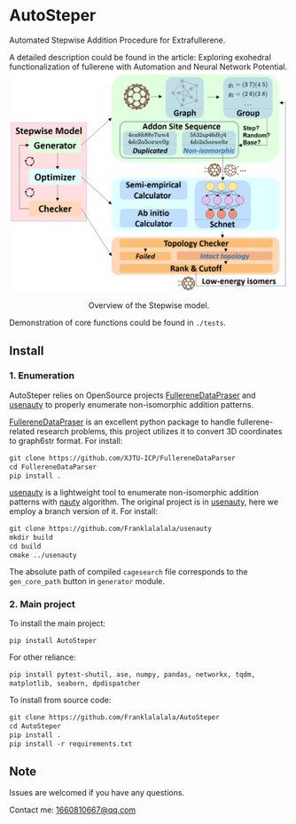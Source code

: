 # AutoSteper
Automated Stepwise Addition Procedure for Extrafullerene. 

A detailed description could be found in the article: Exploring exohedral functionalization of fullerene with Automation and Neural Network Potential. ![overview](./overview.png)

<center>Overview of the Stepwise model.</center>

Demonstration of core functions could be found in `./tests`.

## Install

### 1. Enumeration

AutoSteper relies on OpenSource projects [FullereneDataPraser](https://github.com/XJTU-ICP/FullereneDataParser) and [usenauty](https://github.com/Franklalalala/usenauty) to properly enumerate non-isomorphic addition patterns.

[FullereneDataPraser](https://github.com/XJTU-ICP/FullereneDataParser) is an excellent python package to handle fullerene-related research problems, this project utilizes it to convert 3D coordinates to graph6str format. For install:

```
git clone https://github.com/XJTU-ICP/FullereneDataParser
cd FullereneDataParser
pip install .
```

[usenauty](https://github.com/Franklalalala/usenauty) is a lightweight tool to enumerate non-isomorphic addition patterns with [nauty](https://doi.org/10.1016/j.cpc.2020.107206) algorithm. The original project is in [usenauty](https://github.com/saltball/usenauty), here we employ a branch version of it. For install:

```
git clone https://github.com/Franklalalala/usenauty
mkdir build
cd build
cmake ../usenauty
```

The absolute path of compiled `cagesearch` file corresponds to the `gen_core_path` button in `generator` module.

### 2. Main project

To install the main project:

```
pip install AutoSteper
```

For other reliance:

```
pip install pytest-shutil, ase, numpy, pandas, networkx, tqdm, matplotlib, seaborn, dpdispatcher
```

To install from source code:

```
git clone https://github.com/Franklalalala/AutoSteper
cd AutoSteper
pip install .
pip install -r requirements.txt
```

## Note

Issues are welcomed if you have any questions.

Contact me: 1660810667@qq.com